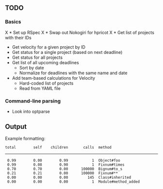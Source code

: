 ## TODO

### Basics

X * Set up RSpec
X * Swap out Nokogiri for hpricot
X * Get list of projects with their IDs
* Get velocity for a given project by ID
* Get status for a single project (based on next deadline)
* Get status for all projects
* Get list of all upcoming deadlines
  * Sort by date
  * Normalize for deadlines with the same name and date
* Add team-based calculations for Velocity
  * Hard-coded list of projects
  * Read from YAML file

### Command-line parsing

* Look into optparse

## Output

Example formatting:

    total        self    children       calls  method
----------------------------------------------------------------
     0.99        0.00        0.99           1  Object#foo
     0.99        0.08        0.90           1  Fixnum#times
     0.70        0.70        0.00      100000  Bignum#to_s
     0.21        0.21        0.00      100000  Fixnum#**
     0.00        0.00        0.00         145  Class#inherited
     0.00        0.00        0.00           1  Module#method_added